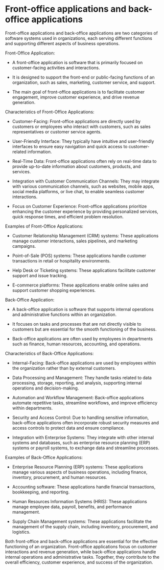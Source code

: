 # Front-office applications and back-office applications 

Front-office applications and back-office applications are two categories of software systems used in organizations, each serving different functions and supporting different aspects of business operations.

Front-Office Application: 

* A front-office application is software that is primarily focused on customer-facing activities and interactions. 

* It is designed to support the front-end or public-facing functions of an organization, such as sales, marketing, customer service, and support. 

* The main goal of front-office applications is to facilitate customer engagement, improve customer experience, and drive revenue generation.

Characteristics of Front-Office Applications:

* Customer-Facing: Front-office applications are directly used by customers or employees who interact with customers, such as sales representatives or customer service agents.

* User-Friendly Interface: They typically have intuitive and user-friendly interfaces to ensure easy navigation and quick access to customer-related information.

* Real-Time Data: Front-office applications often rely on real-time data to provide up-to-date information about customers, products, and services.

* Integration with Customer Communication Channels: They may integrate with various communication channels, such as websites, mobile apps, social media platforms, or live chat, to enable seamless customer interactions.

* Focus on Customer Experience: Front-office applications prioritize enhancing the customer experience by providing personalized services, quick response times, and efficient problem resolution.

Examples of Front-Office Applications:

* Customer Relationship Management (CRM) systems: These applications manage customer interactions, sales pipelines, and marketing campaigns.

* Point-of-Sale (POS) systems: These applications handle customer transactions in retail or hospitality environments.

* Help Desk or Ticketing systems: These applications facilitate customer support and issue tracking.

* E-commerce platforms: These applications enable online sales and support customer shopping experiences.

Back-Office Application: 

* A back-office application is software that supports internal operations and administrative functions within an organization. 

* It focuses on tasks and processes that are not directly visible to customers but are essential for the smooth functioning of the business.

* Back-office applications are often used by employees in departments such as finance, human resources, accounting, and operations.

Characteristics of Back-Office Applications:

* Internal-Facing: Back-office applications are used by employees within the organization rather than by external customers.

* Data Processing and Management: They handle tasks related to data processing, storage, reporting, and analysis, supporting internal operations and decision-making.

* Automation and Workflow Management: Back-office applications automate repetitive tasks, streamline workflows, and improve efficiency within departments.

* Security and Access Control: Due to handling sensitive information, back-office applications often incorporate robust security measures and access controls to protect data and ensure compliance.

* Integration with Enterprise Systems: They integrate with other internal systems and databases, such as enterprise resource planning (ERP) systems or payroll systems, to exchange data and streamline processes.

Examples of Back-Office Applications:

* Enterprise Resource Planning (ERP) systems: These applications manage various aspects of business operations, including finance, inventory, procurement, and human resources.

* Accounting software: These applications handle financial transactions, bookkeeping, and reporting.

* Human Resources Information Systems (HRIS): These applications manage employee data, payroll, benefits, and performance management.

* Supply Chain Management systems: These applications facilitate the management of the supply chain, including inventory, procurement, and logistics.

Both front-office and back-office applications are essential for the effective functioning of an organization. Front-office applications focus on customer interactions and revenue generation, while back-office applications handle internal operations and administrative tasks. Together, they contribute to the overall efficiency, customer experience, and success of the organization.
